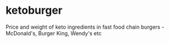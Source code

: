 # ketoburger
Price and weight of keto ingredients in fast food chain burgers - McDonald's, Burger King, Wendy's etc
